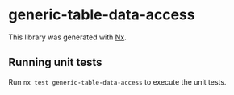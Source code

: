 # generic-table-data-access

This library was generated with [Nx](https://nx.dev).

## Running unit tests

Run `nx test generic-table-data-access` to execute the unit tests.
